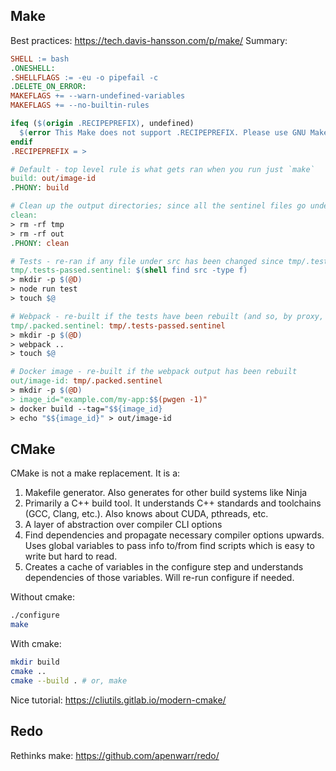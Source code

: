## Make

Best practices: https://tech.davis-hansson.com/p/make/
Summary:

```makefile
SHELL := bash
.ONESHELL:
.SHELLFLAGS := -eu -o pipefail -c
.DELETE_ON_ERROR:
MAKEFLAGS += --warn-undefined-variables
MAKEFLAGS += --no-builtin-rules

ifeq ($(origin .RECIPEPREFIX), undefined)
  $(error This Make does not support .RECIPEPREFIX. Please use GNU Make 4.0 or later)
endif
.RECIPEPREFIX = >

# Default - top level rule is what gets ran when you run just `make`
build: out/image-id
.PHONY: build

# Clean up the output directories; since all the sentinel files go under tmp, this will cause everything to get rebuilt
clean:
> rm -rf tmp
> rm -rf out
.PHONY: clean

# Tests - re-ran if any file under src has been changed since tmp/.tests-passed.sentinel was last touched
tmp/.tests-passed.sentinel: $(shell find src -type f)
> mkdir -p $(@D)
> node run test
> touch $@ 

# Webpack - re-built if the tests have been rebuilt (and so, by proxy, whenever the source files have changed)
tmp/.packed.sentinel: tmp/.tests-passed.sentinel
> mkdir -p $(@D)
> webpack ..
> touch $@

# Docker image - re-built if the webpack output has been rebuilt
out/image-id: tmp/.packed.sentinel
> mkdir -p $(@D)
> image_id="example.com/my-app:$$(pwgen -1)"
> docker build --tag="$${image_id}
> echo "$${image_id}" > out/image-id
```

## CMake

CMake is not a make replacement. It is a:

1. Makefile generator. Also generates for other build systems like Ninja
2. Primarily a C++ build tool. It understands C++ standards and toolchains (GCC, Clang, etc.). Also knows about CUDA, pthreads, etc.
3. A layer of abstraction over compiler CLI options
4. Find dependencies and propagate necessary compiler options upwards. Uses global variables to pass info to/from find scripts which is easy to write but hard to read.
5. Creates a cache of variables in the configure step and understands dependencies of those variables. Will re-run configure if needed.

Without cmake:

```bash
./configure
make
```

With cmake:

```bash
mkdir build
cmake ..
cmake --build . # or, make
```

Nice tutorial: https://cliutils.gitlab.io/modern-cmake/

## Redo

Rethinks make: https://github.com/apenwarr/redo/

